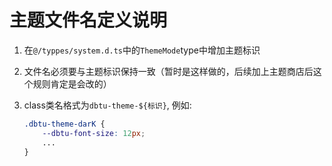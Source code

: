 # 主题文件名定义说明

1. 在`@/typpes/system.d.ts`中的`ThemeMode`type中增加主题标识
2. 文件名必须要与主题标识保持一致（暂时是这样做的，后续加上主题商店后这个规则肯定是会改的）
3. class类名格式为`dbtu-theme-${标识}`, 例如:

    ``` css
    .dbtu-theme-darK {
        --dbtu-font-size: 12px;
        ...
    }
    ```
